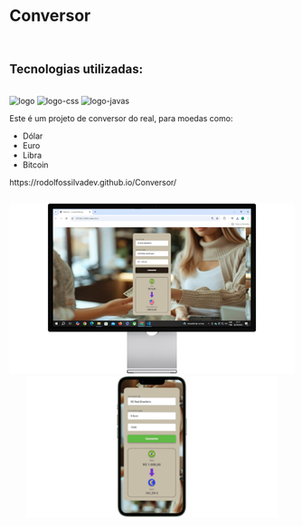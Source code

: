 <h1>Conversor</h1>
<br>
<h2>Tecnologias utilizadas:</h2>

<br>
<img src="https://img.shields.io/badge/HTML5-E34F26?style=for-the-badge&logo=html5&logoColor=white" alt="logo">

<img src="https://img.shields.io/badge/CSS3-1572B6?style=for-the-badge&logo=css3&logoColor=white" alt="logo-css">
<img src="https://img.shields.io/badge/JavaScript-F7DF1E?style=for-the-badge&logo=javascript&logoColor=black" alt="logo-javas">

<br>
<p>Este é um projeto de conversor do real, para moedas como:</p>
<ul>
  <li>Dólar</li>
  <li>Euro</li>
  <li>Libra</li>
  <li>Bitcoin</li>
</ul>
https://rodolfossilvadev.github.io/Conversor/
<h2 align="center">
<img src="https://github.com/rodolfossilvadev/Conversor/blob/main/assets/desktop.jpg?raw=true" alt"desktop" 
  height="300" >
<img src="https://github.com/rodolfossilvadev/Conversor/blob/main/assets/celular.jpg?raw=true" alt"cellphone"
  height="250">
</h2>
